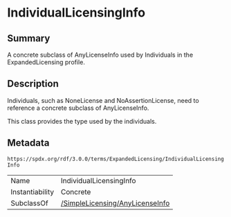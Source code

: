 <!-- Automatically generated by spec-parser v2.1.0 on 2024-06-17T10:36:57.838737+00:00 -->
<!-- SPDX-License-Identifier: Community-Spec-1.0 -->

# IndividualLicensingInfo

## Summary

A concrete subclass of AnyLicenseInfo used by Individuals in the
ExpandedLicensing profile.


## Description

Individuals, such as NoneLicense and NoAssertionLicense, need to reference a
concrete subclass of AnyLicenseInfo.

This class provides the type used by the individuals.


## Metadata

`https://spdx.org/rdf/3.0.0/terms/ExpandedLicensing/IndividualLicensingInfo`


| | |
|---|---|
| Name | IndividualLicensingInfo |
| Instantiability | Concrete |
| SubclassOf | [/SimpleLicensing/AnyLicenseInfo](../../SimpleLicensing/Classes/AnyLicenseInfo.md) |





